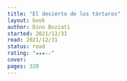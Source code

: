 ```yaml
---
title: "El desierto de los tártaros"
layout: book
author: Dino Buzzati
started: 2021/12/31
read: 2021/12/31
status: read
rating: "★★★☆☆"
cover:
pages: 320
---
```


